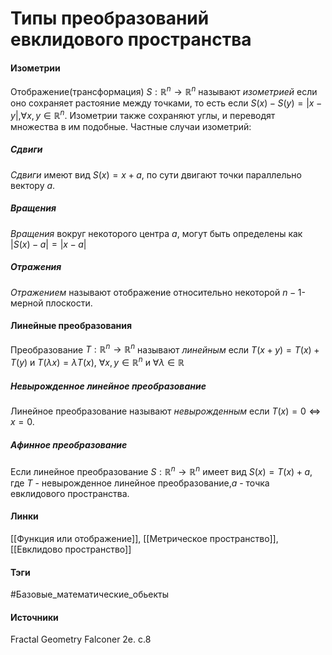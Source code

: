 # Типы преобразований евклидового пространства
#### Изометрии
Отображение(трансформация) $S:\mathbb{R}^{n}\to\mathbb{R}^{n}$ называют *изометрией* если оно сохраняет растояние между точками, то есть если $S(x)-S(y)=|x-y|$,$\forall x,y\in\mathbb{R}^{n}$. 
Изометрии также сохраняют углы, и переводят множества в им подобные.
Частные случаи изометрий:
##### Сдвиги
*Сдвиги* имеют вид $S(x)=x+a$, по сути двигают точки параллельно вектору $a$.
##### Вращения
*Вращения* вокруг некоторого центра $a$, могут быть определены как $|S(x)-a|=|x-a|$
##### Отражения
*Отражением* называют отображение относительно некоторой $n-1$-мерной плоскости.
#### Линейные преобразования
Преобразование $T:\mathbb{R}^{n}\to\mathbb{R}^{n}$ называют *линейным* если $T(x+y)=T(x)+T(y)$ и $T(\lambda x)=\lambda T(x)$, $\forall x,y\in\mathbb{R}^{n}$ и $\forall\lambda\in\mathbb{R}$
##### Невырожденное линейное преобразование
Линейное преобразование называют *невырожденным* если $T(x)=0\Leftrightarrow x=0$.
##### Афинное преобразование
Если линейное преобразование $S:\mathbb{R}^{n}\to\mathbb{R}^{n}$ имеет вид $S(x)=T(x)+a$, где $T$ - невырожденное линейное преобразование,$a$ - точка евклидового пространства. 
#### Линки
 [[Функция или отображение]],
 [[Метрическое пространство]],
 [[Евклидово пространство]]
#### Тэги
#Базовые_математические_обьекты 
#### Источники
 Fractal Geometry Falconer 2e. c.8